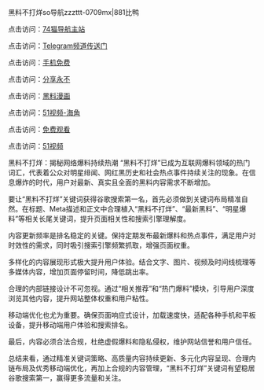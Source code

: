 黑料不打烊so导航zzzttt-0709mx|881比鸭

点击访问：<a href="https://74mao.com/">74猫导航主站</a>

点击访问：<a href="https://74mao.com/">Telegram频道传送门</a>

点击访问：<a href="https://heiliao5s28gk.pages.dev ">手机免费</a>

点击访问：<a href="https://heiliaoxrq8i9.pages.dev">分享永不</a>

点击访问：<a href="https://heiliao9wsbg3.pages.dev ">黑料漫画</a>

点击访问：<a href="https://heiliaoryrhyu.pages.dev">51视频-海角</a>

点击访问：<a href="https://heiliaox6jgh3.pages.dev">免费观看</a>

点击访问：<a href="https://heiliaokof3cy.pages.dev">51视频</a>

黑料不打烊：揭秘网络爆料持续热潮
“黑料不打烊”已成为互联网爆料领域的热门词汇，代表着公众对明星绯闻、网红黑历史和社会热点事件持续关注的现象。在信息爆炸的时代，用户对最新、真实且全面的黑料内容需求不断增加。

要让“黑料不打烊”关键词获得谷歌搜索第一名，首先必须做到关键词布局精准自然。在标题、Meta描述和正文中合理植入“黑料不打烊”、“最新黑料”、“明星爆料”等相关长尾关键词，提升页面相关性和搜索引擎理解度。

内容更新频率是排名稳定的关键。保持定期发布最新爆料和热点事件，满足用户对时效性的需求，同时吸引搜索引擎频繁抓取，增强页面权重。

多样化的内容展现形式极大提升用户体验。结合文字、图片、视频及时间线梳理等多媒体内容，增加页面停留时间，降低跳出率。

合理的内部链接设计不可忽视。通过“相关推荐”和“热门爆料”模块，引导用户深度浏览其他内容，提升网站整体权重和用户粘性。

移动端优化也尤为重要。确保页面响应式设计，加载速度快，适配各种手机和平板设备，提升移动端用户体验和搜索排名。

最后，内容必须合法合规，杜绝虚假爆料和隐私侵权，维护网站信誉和用户信任。

总结来看，通过精准关键词策略、高质量内容持续更新、多元化内容呈现、合理内链布局及优秀移动端优化，再加上合规的内容管理，“黑料不打烊”关键词有望稳居谷歌搜索第一，赢得更多流量和关注。
